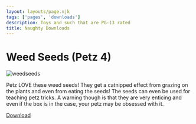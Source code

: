 ```yaml
---
layout: layouts/page.njk
tags: ['pages', 'downloads']
description: Toys and such that are PG-13 rated
title: Naughty Downloads
---
```


# Weed Seeds (Petz 4)

![weedseeds](https://user-images.githubusercontent.com/1251094/130373812-641d4786-04c4-4bcc-acce-1e7dfb5dd644.png)

Petz LOVE these weed seeds! They get a catnipped effect from grazing on the plants and even from eating the seeds! The seeds can even be used for teaching petz tricks. A warning though is that they are very enticing and even if the box is in the case, your petz may be obsessed with it.

[Download](/public/downloads/exotic%20seeds.zip?v=1630038805657)

